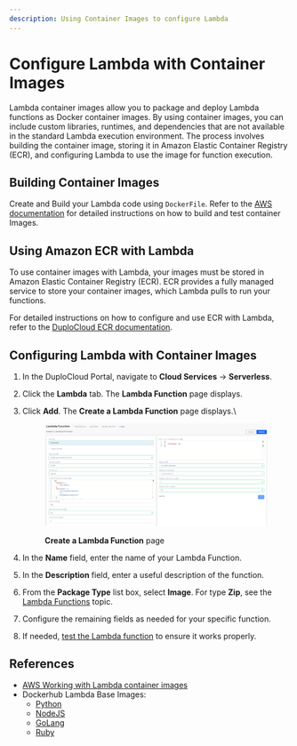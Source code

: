 ```yaml
---
description: Using Container Images to configure Lambda
---
```


# Configure Lambda with Container Images

Lambda container images allow you to package and deploy Lambda functions as Docker container images. By using container images, you can include custom libraries, runtimes, and dependencies that are not available in the standard Lambda execution environment. The process involves building the container image, storing it in Amazon Elastic Container Registry (ECR), and configuring Lambda to use the image for function execution.

## Building Container Images <a href="#id-0-toc-title" id="id-0-toc-title"></a>

Create and Build your Lambda code using `DockerFile`.  Refer to the [AWS documentation](https://docs.aws.amazon.com/lambda/latest/dg/configuration-function-zip.html) for detailed instructions on how to build and test container Images.

## Using Amazon ECR with Lambda

To use container images with Lambda, your images must be stored in Amazon Elastic Container Registry (ECR). ECR provides a fully managed service to store your container images, which Lambda pulls to run your functions.

For detailed instructions on how to configure and use ECR with Lambda, refer to the [DuploCloud ECR documentation](../elastic-container-registry-ecr/).

## Configuring Lambda with Container Images

1. In the DuploCloud Portal, navigate to **Cloud Services** -> **Serverless**.
2. Click the **Lambda** tab. The **Lambda Function** page displays.
3.  Click **Add**. The **Create a Lambda Function** page displays.\


    <figure><img src="../../../.gitbook/assets/Screenshot (62).png" alt=""><figcaption><p><strong>Create a Lambda Function</strong> page <br></p></figcaption></figure>
4. In the **Name** field, enter the name of your Lambda Function.
5. In the **Description** field, enter a useful description of the function.
6. From the **Package Type** list box, select **Image**. For type **Zip**, see the [Lambda Functions](./) topic.
7. Configure the remaining fields as needed for your specific function.
8. If needed, [test the Lambda function](./#testing-a-lambda-function) to ensure it works properly.

## References

* [AWS Working with Lambda container images](https://docs.aws.amazon.com/lambda/latest/dg/images-create.html)
* Dockerhub Lambda Base Images:
  * [Python](https://hub.docker.com/r/amazon/aws-lambda-python)
  * [NodeJS](https://hub.docker.com/r/amazon/aws-lambda-nodejs)
  * [GoLang](https://hub.docker.com/r/amazon/aws-lambda-go)
  * [Ruby](https://hub.docker.com/r/amazon/aws-lambda-ruby)
